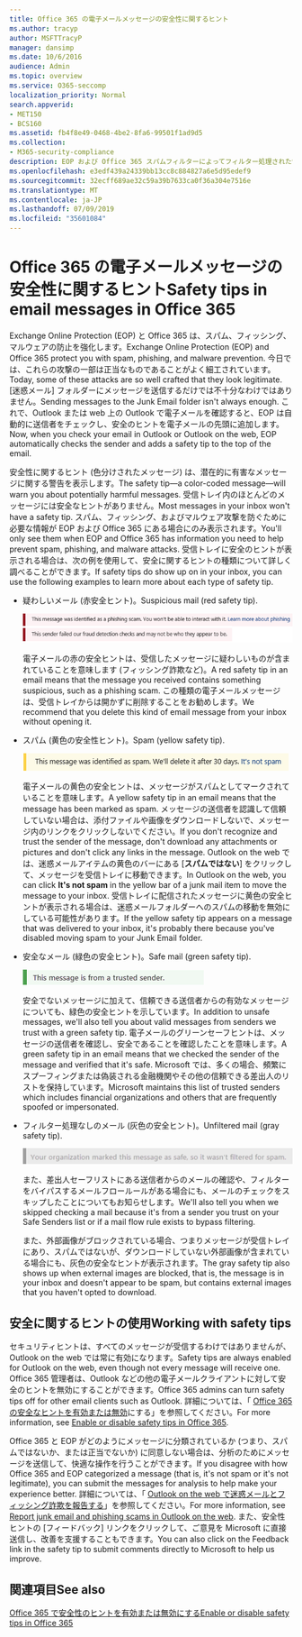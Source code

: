 ```yaml
---
title: Office 365 の電子メールメッセージの安全性に関するヒント
ms.author: tracyp
author: MSFTTracyP
manager: dansimp
ms.date: 10/6/2016
audience: Admin
ms.topic: overview
ms.service: O365-seccomp
localization_priority: Normal
search.appverid:
- MET150
- BCS160
ms.assetid: fb4f8e49-0468-4be2-8fa6-99501f1ad9d5
ms.collection:
- M365-security-compliance
description: EOP および Office 365 スパムフィルターによってフィルター処理された電子メールメッセージの安全のヒントを紹介します。
ms.openlocfilehash: e3edf439a24339bb13cc8c884827a6e5d95edef9
ms.sourcegitcommit: 32ecff689ae32c59a39b7633ca0f36a304e7516e
ms.translationtype: MT
ms.contentlocale: ja-JP
ms.lasthandoff: 07/09/2019
ms.locfileid: "35601084"
---
```

# <a name="safety-tips-in-email-messages-in-office-365"></a><span data-ttu-id="2e0f9-103">Office 365 の電子メールメッセージの安全性に関するヒント</span><span class="sxs-lookup"><span data-stu-id="2e0f9-103">Safety tips in email messages in Office 365</span></span>

<span data-ttu-id="2e0f9-104">Exchange Online Protection (EOP) と Office 365 は、スパム、フィッシング、マルウェアの防止を強化します。</span><span class="sxs-lookup"><span data-stu-id="2e0f9-104">Exchange Online Protection (EOP) and Office 365 protect you with spam, phishing, and malware prevention.</span></span> <span data-ttu-id="2e0f9-105">今日では、これらの攻撃の一部は正当なものであることがよく細工されています。</span><span class="sxs-lookup"><span data-stu-id="2e0f9-105">Today, some of these attacks are so well crafted that they look legitimate.</span></span> <span data-ttu-id="2e0f9-106">[迷惑メール] フォルダーにメッセージを送信するだけでは不十分なわけではありません。</span><span class="sxs-lookup"><span data-stu-id="2e0f9-106">Sending messages to the Junk Email folder isn't always enough.</span></span> <span data-ttu-id="2e0f9-107">これで、Outlook または web 上の Outlook で電子メールを確認すると、EOP は自動的に送信者をチェックし、安全のヒントを電子メールの先頭に追加します。</span><span class="sxs-lookup"><span data-stu-id="2e0f9-107">Now, when you check your email in Outlook or Outlook on the web, EOP automatically checks the sender and adds a safety tip to the top of the email.</span></span> 
  
<span data-ttu-id="2e0f9-108">安全性に関するヒント (色分けされたメッセージ) は、潜在的に有害なメッセージに関する警告を表示します。</span><span class="sxs-lookup"><span data-stu-id="2e0f9-108">The safety tip—a color-coded message—will warn you about potentially harmful messages.</span></span> <span data-ttu-id="2e0f9-109">受信トレイ内のほとんどのメッセージには安全なヒントがありません。</span><span class="sxs-lookup"><span data-stu-id="2e0f9-109">Most messages in your inbox won't have a safety tip.</span></span> <span data-ttu-id="2e0f9-110">スパム、フィッシング、およびマルウェア攻撃を防ぐために必要な情報が EOP および Office 365 にある場合にのみ表示されます。</span><span class="sxs-lookup"><span data-stu-id="2e0f9-110">You'll only see them when EOP and Office 365 has information you need to help prevent spam, phishing, and malware attacks.</span></span> <span data-ttu-id="2e0f9-111">受信トレイに安全のヒントが表示される場合は、次の例を使用して、安全に関するヒントの種類について詳しく調べることができます。</span><span class="sxs-lookup"><span data-stu-id="2e0f9-111">If safety tips do show up on in your inbox, you can use the following examples to learn more about each type of safety tip.</span></span>
  
- <span data-ttu-id="2e0f9-112">疑わしいメール (赤安全ヒント)。</span><span class="sxs-lookup"><span data-stu-id="2e0f9-112">Suspicious mail (red safety tip).</span></span>
    
    ![赤の安全ヒントを示すスクリーンショット。](media/5078a0be-e556-44a1-b169-09d780d26898.png)
  
    <span data-ttu-id="2e0f9-114">電子メールの赤の安全ヒントは、受信したメッセージに疑わしいものが含まれていることを意味します (フィッシング詐欺など)。</span><span class="sxs-lookup"><span data-stu-id="2e0f9-114">A red safety tip in an email means that the message you received contains something suspicious, such as a phishing scam.</span></span> <span data-ttu-id="2e0f9-115">この種類の電子メールメッセージは、受信トレイからは開かずに削除することをお勧めします。</span><span class="sxs-lookup"><span data-stu-id="2e0f9-115">We recommend that you delete this kind of email message from your inbox without opening it.</span></span>
    
- <span data-ttu-id="2e0f9-116">スパム (黄色の安全性ヒント)。</span><span class="sxs-lookup"><span data-stu-id="2e0f9-116">Spam (yellow safety tip).</span></span>
    
    ![黄色の安全性ヒントを示すスクリーンショット。](media/793c9265-ea44-48fd-a98f-804fadd4163b.png)
  
    <span data-ttu-id="2e0f9-118">電子メールの黄色の安全ヒントは、メッセージがスパムとしてマークされていることを意味します。</span><span class="sxs-lookup"><span data-stu-id="2e0f9-118">A yellow safety tip in an email means that the message has been marked as spam.</span></span> <span data-ttu-id="2e0f9-119">メッセージの送信者を認識して信頼していない場合は、添付ファイルや画像をダウンロードしないで、メッセージ内のリンクをクリックしないでください。</span><span class="sxs-lookup"><span data-stu-id="2e0f9-119">If you don't recognize and trust the sender of the message, don't download any attachments or pictures and don't click any links in the message.</span></span> <span data-ttu-id="2e0f9-120">Outlook on the web では、迷惑メールアイテムの黄色のバーにある [**スパムではない**] をクリックして、メッセージを受信トレイに移動できます。</span><span class="sxs-lookup"><span data-stu-id="2e0f9-120">In Outlook on the web, you can click **It's not spam** in the yellow bar of a junk mail item to move the message to your inbox.</span></span> <span data-ttu-id="2e0f9-121">受信トレイに配信されたメッセージに黄色の安全ヒントが表示される場合は、迷惑メールフォルダーへのスパムの移動を無効にしている可能性があります。</span><span class="sxs-lookup"><span data-stu-id="2e0f9-121">If the yellow safety tip appears on a message that was delivered to your inbox, it's probably there because you've disabled moving spam to your Junk Email folder.</span></span> 
    
- <span data-ttu-id="2e0f9-122">安全なメール (緑色の安全ヒント)。</span><span class="sxs-lookup"><span data-stu-id="2e0f9-122">Safe mail (green safety tip).</span></span>
    
    ![緑の安全ヒントを示すスクリーンショット。](media/acbc11d0-f626-4848-9fbf-66eeeda3f803.png)
  
    <span data-ttu-id="2e0f9-124">安全でないメッセージに加えて、信頼できる送信者からの有効なメッセージについても、緑色の安全ヒントを示しています。</span><span class="sxs-lookup"><span data-stu-id="2e0f9-124">In addition to unsafe messages, we'll also tell you about valid messages from senders we trust with a green safety tip.</span></span> <span data-ttu-id="2e0f9-125">電子メールのグリーンセーフヒントは、メッセージの送信者を確認し、安全であることを確認したことを意味します。</span><span class="sxs-lookup"><span data-stu-id="2e0f9-125">A green safety tip in an email means that we checked the sender of the message and verified that it's safe.</span></span> <span data-ttu-id="2e0f9-126">Microsoft では、多くの場合、頻繁にスプーフィングまたは偽装される金融機関やその他の信頼できる差出人のリストを保持しています。</span><span class="sxs-lookup"><span data-stu-id="2e0f9-126">Microsoft maintains this list of trusted senders which includes financial organizations and others that are frequently spoofed or impersonated.</span></span>
    
- <span data-ttu-id="2e0f9-127">フィルター処理なしのメール (灰色の安全ヒント)。</span><span class="sxs-lookup"><span data-stu-id="2e0f9-127">Unfiltered mail (gray safety tip).</span></span>
    
    ![灰色の安全なヒントを示すスクリーンショット。](media/c4d0cf8f-08e9-4c84-beee-1d9e0b022e0a.png)
  
    <span data-ttu-id="2e0f9-129">また、差出人セーフリストにある送信者からのメールの確認や、フィルターをバイパスするメールフロールールがある場合にも、メールのチェックをスキップしたことについてもお知らせします。</span><span class="sxs-lookup"><span data-stu-id="2e0f9-129">We'll also tell you when we skipped checking a mail because it's from a sender you trust on your Safe Senders list or if a mail flow rule exists to bypass filtering.</span></span> 
    
    <span data-ttu-id="2e0f9-130">また、外部画像がブロックされている場合、つまりメッセージが受信トレイにあり、スパムではないが、ダウンロードしていない外部画像が含まれている場合にも、灰色の安全なヒントが表示されます。</span><span class="sxs-lookup"><span data-stu-id="2e0f9-130">The gray safety tip also shows up when external images are blocked, that is, the message is in your inbox and doesn't appear to be spam, but contains external images that you haven't opted to download.</span></span>
    
## <a name="working-with-safety-tips"></a><span data-ttu-id="2e0f9-131">安全に関するヒントの使用</span><span class="sxs-lookup"><span data-stu-id="2e0f9-131">Working with safety tips</span></span>

<span data-ttu-id="2e0f9-132">セキュリティヒントは、すべてのメッセージが受信するわけではありませんが、Outlook on the web では常に有効になります。</span><span class="sxs-lookup"><span data-stu-id="2e0f9-132">Safety tips are always enabled for Outlook on the web, even though not every message will receive one.</span></span> <span data-ttu-id="2e0f9-133">Office 365 管理者は、Outlook などの他の電子メールクライアントに対して安全のヒントを無効にすることができます。</span><span class="sxs-lookup"><span data-stu-id="2e0f9-133">Office 365 admins can turn safety tips off for other email clients such as Outlook.</span></span> <span data-ttu-id="2e0f9-134">詳細については、「 [Office 365 の安全なヒントを有効または無効](enable-or-disable-safety-tips.md)にする」を参照してください。</span><span class="sxs-lookup"><span data-stu-id="2e0f9-134">For more information, see [Enable or disable safety tips in Office 365](enable-or-disable-safety-tips.md).</span></span>
  
<span data-ttu-id="2e0f9-135">Office 365 と EOP がどのようにメッセージに分類されているか (つまり、スパムではないか、または正当でないか) に同意しない場合は、分析のためにメッセージを送信して、快適な操作を行うことができます。</span><span class="sxs-lookup"><span data-stu-id="2e0f9-135">If you disagree with how Office 365 and EOP categorized a message (that is, it's not spam or it's not legitimate), you can submit the messages for analysis to help make your experience better.</span></span> <span data-ttu-id="2e0f9-136">詳細については、「 [Outlook on the web で迷惑メールとフィッシング詐欺を報告する](https://technet.microsoft.com/library/dn594557.aspx)」を参照してください。</span><span class="sxs-lookup"><span data-stu-id="2e0f9-136">For more information, see [Report junk email and phishing scams in Outlook on the web](https://technet.microsoft.com/library/dn594557.aspx).</span></span> <span data-ttu-id="2e0f9-137">また、安全性ヒントの [フィードバック] リンクをクリックして、ご意見を Microsoft に直接送信し、改善を支援することもできます。</span><span class="sxs-lookup"><span data-stu-id="2e0f9-137">You can also click on the Feedback link in the safety tip to submit comments directly to Microsoft to help us improve.</span></span>
  
## <a name="see-also"></a><span data-ttu-id="2e0f9-138">関連項目</span><span class="sxs-lookup"><span data-stu-id="2e0f9-138">See also</span></span>

[<span data-ttu-id="2e0f9-139">Office 365 で安全性のヒントを有効または無効にする</span><span class="sxs-lookup"><span data-stu-id="2e0f9-139">Enable or disable safety tips in Office 365</span></span>](enable-or-disable-safety-tips.md)


